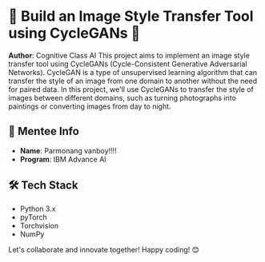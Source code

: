 # 🤖 Build an Image Style Transfer Tool using CycleGANs 📄

**Author**: Cognitive Class AI
This project aims to implement an image style transfer tool using CycleGANs (Cycle-Consistent Generative Adversarial Networks). CycleGAN is a type of unsupervised learning algorithm that can transfer the style of an image from one domain to another without the need for paired data. In this project, we'll use CycleGANs to transfer the style of images between different domains, such as turning photographs into paintings or converting images from day to night.

## 🚀 Mentee Info

- **Name**: Parmonang vanboy!!!!
- **Program**: IBM Advance Al

## 🛠️ Tech Stack

- Python 3.x
- pyTorch
- Torchvision
- NumPy
  

Let's collaborate and innovate together! Happy coding! 😊
